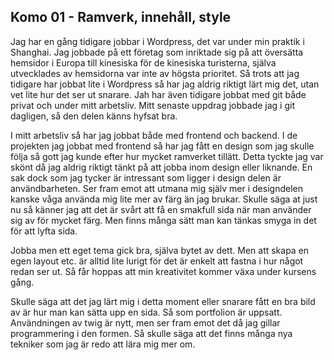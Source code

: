 ## Komo 01 - Ramverk, innehåll, style

Jag har en gång tidigare jobbar i Wordpress, det var under min praktik i Shanghai. Jag jobbade på ett företag som inriktade sig på att översätta hemsidor i Europa till kinesiska för de kinesiska turisterna, själva utvecklades av hemsidorna var inte av högsta prioritet. Så trots att jag tidigare har jobbat lite i Wordpress så har jag aldrig riktigt lärt mig det, utan vet lite hur det ser ut snarare. Jah har även tidigare jobbat med git både privat och under mitt arbetsliv. Mitt senaste uppdrag jobbade jag i git dagligen, så den delen känns hyfsat bra. 

I mitt arbetsliv så har jag jobbat både med frontend och backend. I de projekten jag jobbat med frontend så har jag fått en design som jag skulle följa så gott jag kunde efter hur mycket ramverket tillätt. Detta tyckte jag var skönt då jag aldrig riktigt tänkt på att jobba inom design eller liknande. En sak dock som jag tycker är intressant som ligger i design delen är användbarheten. Ser fram emot att utmana mig själv mer i designdelen kanske våga använda mig lite mer av färg än jag brukar. Skulle säga at just nu så känner jag att det är svårt att få en smakfull sida när man använder sig av för mycket färg. Men finns många sätt man kan tänkas smyga in det för att lyfta sida. 

Jobba men ett eget tema gick bra, själva bytet av dett. Men att skapa en egen layout etc. är alltid lite 
lurigt för det är enkelt att fastna i hur något redan ser ut. Så får hoppas att min kreativitet kommer växa under kursens gång. 

Skulle säga att det jag lärt mig i detta moment eller snarare fått en bra bild av är hur man kan sätta upp en sida. Så som portfolion är uppsatt. Användningen av twig är nytt, men ser fram emot det då jag gillar programmering i den formen. Så skulle säga att det finns många nya tekniker som jag är redo att lära mig mer om.
